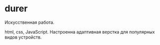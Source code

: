 # durer

Искусственная работа.

html, css, JavaScript.
Настроенна адаптивная верстка для популярных видов устройств.
